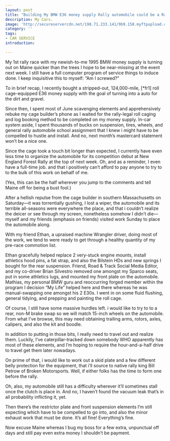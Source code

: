 ```yaml
---
layout: post
title: "Building My BMW E36 money supply Rally automobile could be a Race Itself"
description: My Cars.
image: 'http://secureservercdn.net/198.71.233.141/9b9.158.myftpupload.com/wp-content/uploads/2018/11/Patrol-Safari-range-in-the-Middle-East-Photo-011-750x400.jpg'
category: ''
tags:
- CAR SERVICE
introduction:

---
```


My 1st rally race with my newish-to-me 1995 BMW money supply is turning out on Maine quicker than the trees I hope to be near-missing at the event next week. I still have a full computer program of service things to induce done. I keep inquisitive this to myself: “Am I screwed?”

To in brief recap, I recently bought a stripped-out, 124,000-mile, [*fr1] roll cage-equipped E36 money supply with the goal of turning into a auto for the dirt and gravel.

Since then, I spent most of June scavenging elements and apprehensively rebuke my cage builder’s phone as I waited for the rally-legal roll caging and log booking method to be completed on my money supply. In-car system aside, I spent thousands of bucks on suspension, tires, wheels, and general rally automobile school assignment that I knew i might have to be compelled to hustle and install. And no, next month’s mastercard statement won’t be a nice one.

Since the cage took a touch bit longer than expected, I currently have even less time to organize the automobile for its competition debut at New England Forest Rally at the top of next week. Oh, and as a reminder, I even have a full-time job. and that i positively can’t afford to pay anyone to try to to the bulk of this work on behalf of me.

(Yes, this can be the half wherever you jump to the comments and tell Maine off for being a bust fool.)

After a hellish repulse from the cage builder in southern Massachusetts on Saturday—it was torrentially gushing, I lost a wiper, the automobile and its terrible all-seasons were everywhere the place, and that i couldn’t realize the deicer or see through my screen, nonetheless somehow I didn’t die—myself and my friends (emphasis on friends) visited work Sunday to place the automobile along.

With my friend Ethan, a upraised machine Wrangler driver, doing most of the work, we tend to were ready to get through a healthy quantity of my pre-race commotion list.

Ethan gracefully helped replace 2 very-stuck engine mounts, install athletics hood pins, a fat strap, and also the Bilstein HDs and new springs I bought for the rear suspension. Friend, Road & Track Social Media Editor, and my co-driver Brian Silvestro removed one amongst my Sparco seats, put in some athletics lugs, and mounted my front plate on the automobile. Mathias, my personal BMW guru and reoccurring forged member within the program I decision “My Life” helped here and there whereas he was manual-swapping one amongst his 2 E30s. I went in on some fluid flushing, general tidying, and prepping and painting the roll cage.

Of course, I still have some massive hurdles left. i would like to try to to a rear, non-M brake swap so we will match 15-inch wheels on the automobile. From what I’ve browse, this may need obtaining trailing arms, rotors, axles, calipers, and also the kit and boodle.

In addition to putting in those bits, I really need to travel out and realize them. Luckily, I’ve caterpillar-tracked down somebody WHO apparently has most of these elements, and I’m hoping to require the hour-and-a-half drive to travel get them later nowadays.

On prime of that, i would like to work out a skid plate and a few different belly protection for the equipment, that i’ll source to native rally king Bill Petrow of Broken Motorsports. Well, if either folks has the time to form one before the rally.

Oh, also, my automobile still has a difficulty wherever it’ll sometimes stall once the clutch is place in. And no, I haven’t found the vacuum leak that’s in all probability inflicting it, yet.

Then there’s the restrictor plate and front suspension elements I’m still expecting which have to be compelled to go into, and also the minor exhaust work that must be done. It’s all fine! Everything’s fine.

Now excuse Maine whereas I bug my boss for a few extra, unpunctual off days and still pay even extra money I shouldn’t be payment.